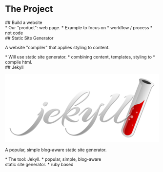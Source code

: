 # The Project

<section >
## Build a website

<aside class="notes">
* Our "product": web page.
* Example to focus on
  * workflow / process
  * not code

</aside>
</section>
<!-- -->

<section >
## Static Site Generator

A website "compiler" that applies styling to content.

<aside class="notes">
* Will use static site generator.
* combining content, templates, styling to
* compile html.

</aside>
</section>
<!-- -->

<section>
## Jekyll

![Jekyll logo](img/jekyllrb.svg) <!-- .element: style="height:5em" -->

A popular, simple blog-aware static site generator.

<aside class="notes">
* The tool: Jekyll.
* popular, simple, blog-aware<br />static site generator.
* ruby based

</aside>
</section>
<!-- -->

